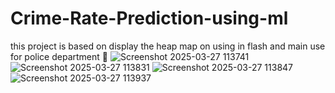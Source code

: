 # Crime-Rate-Prediction-using-ml
this project is based on display the heap map on using in flash and main use for police department 🚨 
![Screenshot 2025-03-27 113741](https://github.com/user-attachments/assets/445a6bc7-d766-4fc2-8a72-4db00b171f76)
![Screenshot 2025-03-27 113831](https://github.com/user-attachments/assets/33b13044-43f6-402c-9cbc-25dc52e26e3b)
![Screenshot 2025-03-27 113847](https://github.com/user-attachments/assets/54d13d8b-daa4-43a2-9e04-d124077165cc)
![Screenshot 2025-03-27 113937](https://github.com/user-attachments/assets/2b647959-60e5-4e8a-b2c2-b9586f4c8ab1)
